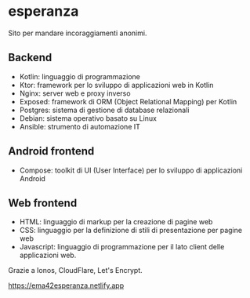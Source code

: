 # esperanza

Sito per mandare incoraggiamenti anonimi.

## Backend

- Kotlin: linguaggio di programmazione
- Ktor: framework per lo sviluppo di applicazioni web in Kotlin
- Nginx: server web e proxy inverso
- Exposed: framework di ORM (Object Relational Mapping) per Kotlin
- Postgres: sistema di gestione di database relazionali
- Debian: sistema operativo basato su Linux
- Ansible: strumento di automazione IT

## Android frontend

- Compose: toolkit di UI (User Interface) per lo sviluppo di applicazioni Android

## Web frontend

- HTML: linguaggio di markup per la creazione di pagine web
- CSS: linguaggio per la definizione di stili di presentazione per pagine web
- Javascript: linguaggio di programmazione per il lato client delle applicazioni web.

Grazie a Ionos, CloudFlare, Let's Encrypt.

https://ema42esperanza.netlify.app
